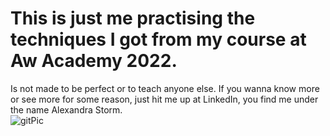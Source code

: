 # This is just me practising the techniques I got from my course at Aw Academy 2022.
Is not made to be perfect or to teach anyone else. If you wanna know more or see more for some reason, just hit me up at LinkedIn, you find me under the name Alexandra Storm.  
![gitPic](https://user-images.githubusercontent.com/111751450/190899993-5872439b-c34e-40cb-94a1-97219214eff0.PNG)
